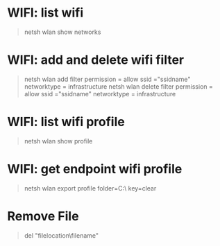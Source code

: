 # WIFI: list wifi
> netsh wlan show networks

# WIFI: add and delete wifi filter
> netsh wlan add filter permission = allow ssid ="ssidname" networktype = infrastructure
> netsh wlan delete filter permission = allow ssid ="ssidname" networktype = infrastructure

# WIFI: list wifi profile
> netsh wlan show profile

# WIFI: get endpoint wifi profile
> netsh wlan export profile folder=C:\ key=clear

# Remove File
> del "filelocation\filename"
